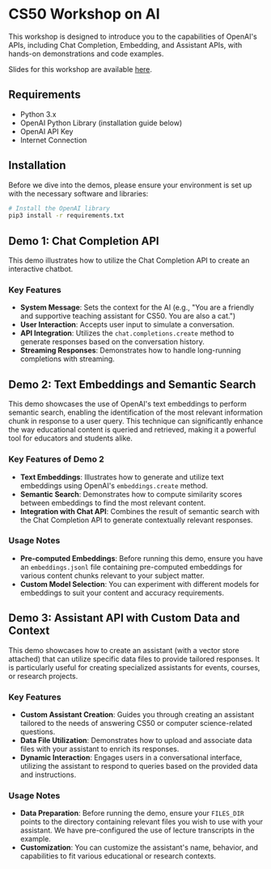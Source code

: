 # CS50 Workshop on AI

This workshop is designed to introduce you to the capabilities of OpenAI's APIs, including Chat Completion, Embedding, and Assistant APIs, with hands-on demonstrations and code examples.

Slides for this workshop are available [here](https://docs.google.com/presentation/d/11k93gz0mYpSwaB9bvbtofa2o11Pg7Z2_hrH3pB4APQ0/).

## Requirements

- Python 3.x
- OpenAI Python Library (installation guide below)
- OpenAI API Key
- Internet Connection

## Installation

Before we dive into the demos, please ensure your environment is set up with the necessary software and libraries:

```bash
# Install the OpenAI library
pip3 install -r requirements.txt
```

## Demo 1: Chat Completion API

This demo illustrates how to utilize the Chat Completion API to create an interactive chatbot.

### Key Features

- **System Message**: Sets the context for the AI (e.g., "You are a friendly and supportive teaching assistant for CS50. You are also a cat.")
- **User Interaction**: Accepts user input to simulate a conversation.
- **API Integration**: Utilizes the `chat.completions.create` method to generate responses based on the conversation history.
- **Streaming Responses**: Demonstrates how to handle long-running completions with streaming.

## Demo 2: Text Embeddings and Semantic Search

This demo showcases the use of OpenAI's text embeddings to perform semantic search, enabling the identification of the most relevant information chunk in response to a user query. This technique can significantly enhance the way educational content is queried and retrieved, making it a powerful tool for educators and students alike.

### Key Features of Demo 2

- **Text Embeddings**: Illustrates how to generate and utilize text embeddings using OpenAI's `embeddings.create` method.
- **Semantic Search**: Demonstrates how to compute similarity scores between embeddings to find the most relevant content.
- **Integration with Chat API**: Combines the result of semantic search with the Chat Completion API to generate contextually relevant responses.

### Usage Notes

- **Pre-computed Embeddings**: Before running this demo, ensure you have an `embeddings.jsonl` file containing pre-computed embeddings for various content chunks relevant to your subject matter.
- **Custom Model Selection**: You can experiment with different models for embeddings to suit your content and accuracy requirements.

## Demo 3: Assistant API with Custom Data and Context

This demo showcases how to create an assistant (with a vector store attached) that can utilize specific data files to provide tailored responses. It is particularly useful for creating specialized assistants for events, courses, or research projects.

### Key Features

- **Custom Assistant Creation**: Guides you through creating an assistant tailored to the needs of answering CS50 or computer science-related questions.
- **Data File Utilization**: Demonstrates how to upload and associate data files with your assistant to enrich its responses.
- **Dynamic Interaction**: Engages users in a conversational interface, utilizing the assistant to respond to queries based on the provided data and instructions.

### Usage Notes

- **Data Preparation**: Before running the demo, ensure your `FILES_DIR` points to the directory containing relevant files you wish to use with your assistant. We have pre-configured the use of lecture transcripts in the example.
- **Customization**: You can customize the assistant's name, behavior, and capabilities to fit various educational or research contexts.
